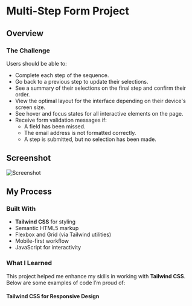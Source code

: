 # Multi-Step Form Project

## Overview

### The Challenge

Users should be able to:

- Complete each step of the sequence.
- Go back to a previous step to update their selections.
- See a summary of their selections on the final step and confirm their order.
- View the optimal layout for the interface depending on their device's screen size.
- See hover and focus states for all interactive elements on the page.
- Receive form validation messages if:
  - A field has been missed.
  - The email address is not formatted correctly.
  - A step is submitted, but no selection has been made.


## Screenshot

![Screenshot](screenshot.png)


## My Process

### Built With

- **Tailwind CSS** for styling
- Semantic HTML5 markup
- Flexbox and Grid (via Tailwind utilities)
- Mobile-first workflow
- JavaScript for interactivity

### What I Learned

This project helped me enhance my skills in working with **Tailwind CSS**. Below are some examples of code I’m proud of:

#### Tailwind CSS for Responsive Design

